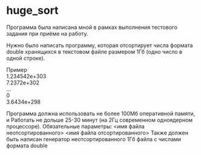 # huge_sort
Программа была написана мной в рамках выполнения тестового задания при приёме на работу.

Нужно было написать программу, которая отсортирует числа формата double
хранящихся в текстовом файле размером 1Гб (одно число в одной строке).

Пример  
1.234542e+303  
7.2372e+302  
...  
0  
3.6434e+298  
  
Программа должна использовать не более 100Мб оперативной памяти, и
Работать не дольше 25-30 минут (на 2Гц современном одноядерном процессоре).
Обязательные параметры: <имя файла неотсортированного> <имя файла отсортированного>
Также должен быть написан генератор неотсортированного 1Гб файла с числами формата double
